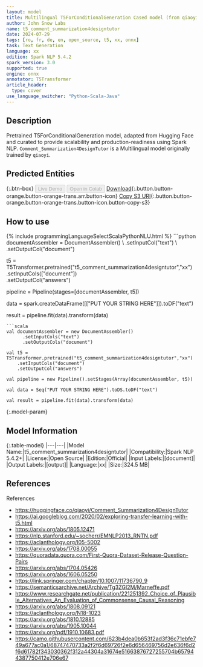```yaml
---
layout: model
title: Multilingual T5ForConditionalGeneration Cased model (from qiaoyi)
author: John Snow Labs
name: t5_comment_summarization4designtutor
date: 2024-07-29
tags: [ro, fr, de, en, open_source, t5, xx, onnx]
task: Text Generation
language: xx
edition: Spark NLP 5.4.2
spark_version: 3.0
supported: true
engine: onnx
annotator: T5Transformer
article_header:
  type: cover
use_language_switcher: "Python-Scala-Java"
---
```


## Description

Pretrained T5ForConditionalGeneration model, adapted from Hugging Face and curated to provide scalability and production-readiness using Spark NLP. `Comment_Summarization4DesignTutor` is a Multilingual model originally trained by `qiaoyi`.

## Predicted Entities



{:.btn-box}
<button class="button button-orange" disabled>Live Demo</button>
<button class="button button-orange" disabled>Open in Colab</button>
[Download](https://s3.amazonaws.com/auxdata.johnsnowlabs.com/public/models/t5_comment_summarization4designtutor_xx_5.4.2_3.0_1722233262054.zip){:.button.button-orange.button-orange-trans.arr.button-icon}
[Copy S3 URI](s3://auxdata.johnsnowlabs.com/public/models/t5_comment_summarization4designtutor_xx_5.4.2_3.0_1722233262054.zip){:.button.button-orange.button-orange-trans.button-icon.button-copy-s3}

## How to use



<div class="tabs-box" markdown="1">
{% include programmingLanguageSelectScalaPythonNLU.html %}
```python
documentAssembler = DocumentAssembler() \
    .setInputCol("text") \
    .setOutputCol("document")

t5 = T5Transformer.pretrained("t5_comment_summarization4designtutor","xx") \
    .setInputCols(["document"]) \
    .setOutputCol("answers")

pipeline = Pipeline(stages=[documentAssembler, t5])

data = spark.createDataFrame([["PUT YOUR STRING HERE"]]).toDF("text")

result = pipeline.fit(data).transform(data)
```
```scala
val documentAssembler = new DocumentAssembler()
      .setInputCols("text")
      .setOutputCols("document")

val t5 = T5Transformer.pretrained("t5_comment_summarization4designtutor","xx")
    .setInputCols("document")
    .setOutputCol("answers")

val pipeline = new Pipeline().setStages(Array(documentAssembler, t5))

val data = Seq("PUT YOUR STRING HERE").toDS.toDF("text")

val result = pipeline.fit(data).transform(data)
```
</div>

{:.model-param}
## Model Information

{:.table-model}
|---|---|
|Model Name:|t5_comment_summarization4designtutor|
|Compatibility:|Spark NLP 5.4.2+|
|License:|Open Source|
|Edition:|Official|
|Input Labels:|[document]|
|Output Labels:|[output]|
|Language:|xx|
|Size:|324.5 MB|

## References

References

- https://huggingface.co/qiaoyi/Comment_Summarization4DesignTutor
- https://ai.googleblog.com/2020/02/exploring-transfer-learning-with-t5.html
- https://arxiv.org/abs/1805.12471
- https://nlp.stanford.edu/~socherr/EMNLP2013_RNTN.pdf
- https://aclanthology.org/I05-5002
- https://arxiv.org/abs/1708.00055
- https://quoradata.quora.com/First-Quora-Dataset-Release-Question-Pairs
- https://arxiv.org/abs/1704.05426
- https://arxiv.org/abs/1606.05250
- https://link.springer.com/chapter/10.1007/11736790_9
- https://semanticsarchive.net/Archive/Tg3ZGI2M/Marneffe.pdf
- https://www.researchgate.net/publication/221251392_Choice_of_Plausible_Alternatives_An_Evaluation_of_Commonsense_Causal_Reasoning
- https://arxiv.org/abs/1808.09121
- https://aclanthology.org/N18-1023
- https://arxiv.org/abs/1810.12885
- https://arxiv.org/abs/1905.10044
- https://arxiv.org/pdf/1910.10683.pdf
- https://camo.githubusercontent.com/623b4dea0b653f2ad3f36c71ebfe749a677ac0a1/68747470733a2f2f6d69726f2e6d656469756d2e636f6d2f6d61782f343030362f312a44304a31674e51663876727255704b657944387750412e706e67